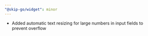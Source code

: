 ```yaml
---
"@skip-go/widget": minor
---
```


- Added automatic text resizing for large numbers in input fields to prevent overflow
